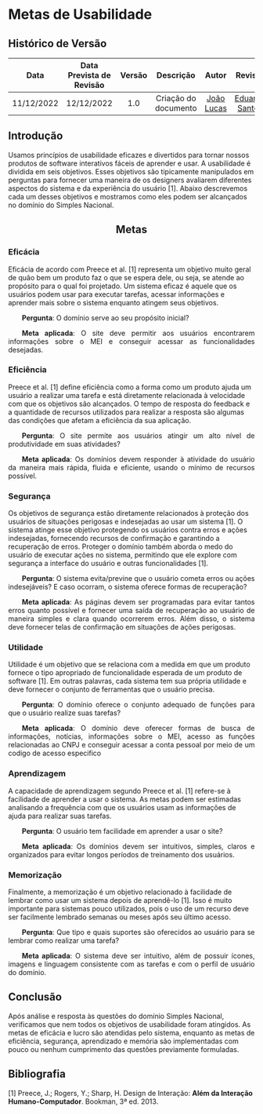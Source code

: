 # Metas de Usabilidade 

## <a>Histórico de Versão </a>

|Data|Data Prevista de Revisão|Versão|Descrição|Autor|Revisor| 
| :----------: |:-----------:| :------: | :-----------: | :---------: |:---------: | 
|11/12/2022|12/12/2022|1.0|Criação do documento| [João Lucas](https://github.com/HacKairos) |  [Eduardo Santos](https://github.com/edudsan) | 

## <a>Introdução </a>
Usamos princípios de usabilidade eficazes e divertidos para tornar nossos produtos de software interativos fáceis de aprender e usar. A usabilidade é dividida em seis objetivos. Esses objetivos são tipicamente manipulados em perguntas para fornecer uma maneira de os designers avaliarem diferentes aspectos do sistema e da experiência do usuário [1]. Abaixo descrevemos cada um desses objetivos e mostramos como eles podem ser alcançados no domínio do Simples Nacional. 

<center> 

## <a>Metas </a>

</center> 

### <a>Eficácia </a>
Eficácia de acordo com Preece et al. [1] representa um objetivo muito geral de quão bem um produto faz o que se espera dele, ou seja, se atende ao propósito para o qual foi projetado. Um sistema eficaz é aquele que os usuários podem usar para executar tarefas, acessar informações e aprender mais sobre o sistema enquanto atingem seus objetivos. 
<p align = "justify"> &emsp;&emsp;<b>Pergunta</b>: O domínio serve ao seu propósito inicial? </p> 
<p align = "justify"> &emsp;&emsp;<b>Meta aplicada</b>: O site deve permitir aos usuários encontrarem informações sobre o MEI e conseguir acessar as funcionalidades desejadas. </p> 

### <a>Eficiência </a>
Preece et al. [1] define eficiência como a forma como um produto ajuda um usuário a realizar uma tarefa e está diretamente relacionada à velocidade com que os objetivos são alcançados. O tempo de resposta do feedback e a quantidade de recursos utilizados para realizar a resposta são algumas das condições que afetam a eficiência da sua aplicação. 
<p align = "justify"> &emsp;&emsp;<b>Pergunta</b>: O site permite aos usuários atingir um alto nível de produtividade em suas atividades? </p> 
<p align = "justify"> &emsp;&emsp;<b>Meta aplicada</b>: Os domínios devem responder à atividade do usuário da maneira mais rápida, fluida e eficiente, usando o mínimo de recursos possível. </p>   

### <a>Segurança </a>

Os objetivos de segurança estão diretamente relacionados à proteção dos usuários de situações perigosas e indesejadas ao usar um sistema [1]. O sistema atinge esse objetivo protegendo os usuários contra erros e ações indesejadas, fornecendo recursos de confirmação e garantindo a recuperação de erros. Proteger o domínio também aborda o medo do usuário de executar ações no sistema, permitindo que ele explore com segurança a interface do usuário e outras funcionalidades [1]. 
<p align = "justify"> &emsp;&emsp;<b>Pergunta</b>: O sistema evita/previne que o usuário cometa erros ou ações indesejáveis? E caso ocorram, o sistema oferece formas de recuperação? </p> 
<p align = "justify"> &emsp;&emsp;<b>Meta aplicada</b>: As páginas devem ser programadas para evitar tantos erros quanto possível e fornecer uma saída de recuperação ao usuário de maneira simples e clara quando ocorrerem erros. Além disso, o sistema deve fornecer telas de confirmação em situações de ações perigosas. </p> 

### <a>Utilidade </a>
Utilidade é um objetivo que se relaciona com a medida em que um produto fornece o tipo apropriado de funcionalidade esperada de um produto de software [1]. Em outras palavras, cada sistema tem sua própria utilidade e deve fornecer o conjunto de ferramentas que o usuário precisa. 
<p align = "justify"> &emsp;&emsp;<b>Pergunta</b>: O domínio oferece o conjunto adequado de funções para que o usuário realize suas tarefas?</p> 
<p align = "justify"> &emsp;&emsp;<b>Meta aplicada</b>: O domínio deve oferecer formas de busca de informações, notícias, informações sobre o MEI, acesso as funções relacionadas ao CNPJ e conseguir acessar a conta pessoal por meio de um codigo de acesso especifico</p> 

### <a>Aprendizagem </a>
A capacidade de aprendizagem segundo Preece et al. [1] refere-se à facilidade de aprender a usar o sistema. As metas podem ser estimadas analisando a frequência com que os usuários usam as informações de ajuda para realizar suas tarefas. 
<p align = "justify"> &emsp;&emsp;<b>Pergunta</b>: O usuário tem facilidade em aprender a usar o site? </p> 
<p align = "justify"> &emsp;&emsp;<b>Meta aplicada</b>: Os domínios devem ser intuitivos, simples, claros e organizados para evitar longos períodos de treinamento dos usuários. </p> 

### <a>Memorização </a>
Finalmente, a memorização é um objetivo relacionado à facilidade de lembrar como usar um sistema depois de aprendê-lo [1]. Isso é muito importante para sistemas pouco utilizados, pois o uso de um recurso deve ser facilmente lembrado semanas ou meses após seu último acesso. 
<p align = "justify"> &emsp;&emsp;<b>Pergunta</b>: Que tipo e quais suportes são oferecidos ao usuário para se lembrar como realizar uma tarefa? </p> 
<p align = "justify"> &emsp;&emsp;<b>Meta aplicada</b>: O sistema deve ser intuitivo, além de possuir ícones, imagens e linguagem consistente com as tarefas e com o perfil de usuário do domínio. </p> 

## <a>Conclusão  </a>
Após análise e resposta às questões do domínio Simples Nacional, verificamos que nem todos os objetivos de usabilidade foram atingidos. As metas de eficácia e lucro são atendidas pelo sistema, enquanto as metas de eficiência, segurança, aprendizado e memória são implementadas com pouco ou nenhum cumprimento das questões previamente formuladas. 

## <a>Bibliografia </a>
[1] Preece, J.; Rogers, Y.; Sharp, H. Design de Interação: <b>Além da Interação Humano-Computador</b>. Bookman, 3ª ed. 2013.

